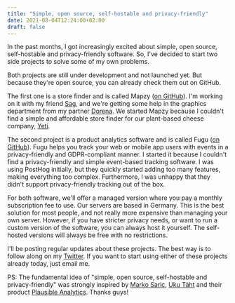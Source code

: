 ```yaml
---
title: "Simple, open source, self-hostable and privacy-friendly"
date: 2021-08-04T12:24:00+02:00
draft: false
---
```


In the past months, I got increasingly excited about simple, open source, self-hostable and privacy-friendly software. So, I've decided to start two side projects to solve some of my own problems.

Both projects are still under development and not launched yet. But because they're open source, you can already check them out on GitHub.

The first one is a store finder and is called Mapzy ([on GitHub](https://github.com/mapzy/mapzy)). I'm working on it with my friend [Sag](https://twitter.com/SagGpt), and we're getting some help in the graphics department from my partner [Dorena](https://twitter.com/dorenanagel). We started Mapzy because I couldn't find a simple and affordable store finder for our plant-based cheese company, [Yeti](https://yetifoods.de).

The second project is a product analytics software and is called Fugu ([on GitHub](https://github.com/shafy/fugu)). Fugu helps you track your web or mobile app users with events in a privacy-friendly and GDPR-compliant manner. I started it because I couldn't find a privacy-friendly and simple event-based tracking software. I was using PostHog initially, but they quickly started adding too many features, making everything too complex. Furthermore, I was unhappy that they didn't support privacy-friendly tracking out of the box.

For both software, we'll offer a managed version where you pay a monthly subscription fee to use. Our servers are based in Germany. This is the best solution for most people, and not really more expensive than managing your own server. However, if you have stricter privacy needs, or want to run a custom version of the software, you can always host it yourself. The self-hosted versions will always be free with no restrictions.

I'll be posting regular updates about these projects. The best way is to follow along on my [Twitter](https://twitter.com/canolcer). If you want to start using either of these projects already today, just email me.

PS: The fundamental idea of "simple, open source, self-hostable and privacy-friendly" was strongly inspired by [Marko Saric](https://twitter.com/markosaric), [Uku Täht](https://twitter.com/ukutaht) and their product [Plausible Analytics](https://plausible.io). Thanks guys!